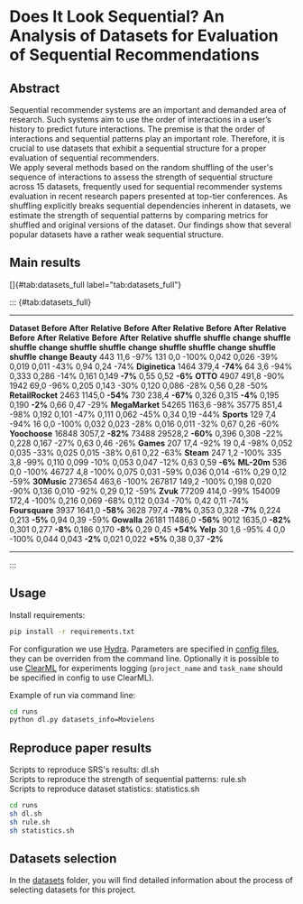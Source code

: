 # Does It Look Sequential? An Analysis of Datasets for Evaluation of Sequential Recommendations
## Abstract
Sequential recommender systems are an important and demanded area of research. Such systems aim to use the order of interactions in a user’s history to predict future interactions. The premise is that the order of interactions and sequential patterns play an important role. Therefore, it is crucial to use datasets that exhibit a sequential structure for a proper evaluation of sequential recommenders. \
We apply several methods based on the random shuffling of the user's sequence of interactions to assess the strength of sequential structure across 15 datasets, frequently used for sequential recommender systems evaluation in recent research papers presented at top-tier conferences. As shuffling explicitly breaks sequential dependencies inherent in datasets, we estimate the strength of sequential patterns by comparing metrics for shuffled and original versions of the dataset. Our findings show that several popular datasets have a rather weak sequential structure.
## Main results
[]{#tab:datasets_full label="tab:datasets_full"}

::: {#tab:datasets_full}
  ------------------ ------------- ------------- -------------- ------------- ------------- -------------- ------------- ------------- -------------- ------------- ------------- -------------- ------------- ------------- --------------
  **Dataset**           **Before**     **After**   **Relative**    **Before**     **After**   **Relative**    **Before**     **After**   **Relative**    **Before**     **After**   **Relative**    **Before**     **After**   **Relative**
                       **shuffle**   **shuffle**     **change**   **shuffle**   **shuffle**     **change**   **shuffle**   **shuffle**     **change**   **shuffle**   **shuffle**     **change**   **shuffle**   **shuffle**     **change**
  **Beauty**                   443          11,6           -97%           131           0,0          -100%         0,042         0,026           -39%         0,019         0,011           -43%          0,94          0,24           -74%
  **Diginetica**              1464         379,4       **-74%**            64           3,6           -94%         0,333         0,286           -14%         0,161         0,149        **-7%**          0,55          0,52        **-6%**
  **OTTO**                    4907         491,8           -90%          1942          69,0           -96%         0,205         0,143           -30%         0,120         0,086           -28%          0,56          0,28           -50%
  **RetailRocket**            2463        1145,0       **-54%**           730         238,4       **-67%**         0,326         0,315        **-4%**         0,195         0,190        **-2%**          0,66          0,47           -29%
  **MegaMarket**             54265        1163,6           -98%         35775         851,4           -98%         0,192         0,101           -47%         0,111         0,062           -45%          0,34          0,19           -44%
  **Sports**                   129           7,4           -94%            16           0,0          -100%         0,032         0,023           -28%         0,016         0,011           -32%          0,67          0,26           -60%
  **Yoochoose**              16848        3057,2       **-82%**         73488       29528,2       **-60%**         0,396         0,308           -22%         0,228         0,167           -27%          0,63          0,46           -26%
  **Games**                    207          17,4           -92%            19           0,4           -98%         0,052         0,035           -33%         0,025         0,015           -38%          0,61          0,22           -63%
  **Steam**                    247           1,2          -100%           335           3,8           -99%         0,110         0,099           -10%         0,053         0,047           -12%          0,63          0,59        **-6%**
  **ML-20m**                   536           0,0          -100%         46727           4,8          -100%         0,075         0,031           -59%         0,036         0,014           -61%          0,29          0,12           -59%
  **30Music**               273654         463,6          -100%        267817         149,2          -100%         0,198         0,020           -90%         0,136         0,010           -92%          0,29          0,12           -59%
  **Zvuk**                   77209         414,0           -99%        154009         172,4          -100%         0,216         0,069           -68%         0,112         0,034           -70%          0,42          0,11           -74%
  **Foursquare**              3937        1641,0       **-58%**          3628         797,4       **-78%**         0,353         0,328        **-7%**         0,224         0,213        **-5%**          0,94          0,39           -59%
  **Gowalla**                26181       11486,0       **-56%**          9012        1635,0       **-82%**         0,301         0,277        **-8%**         0,186         0,170        **-8%**          0,29          0,45       **+54%**
  **Yelp**                      30           1,6           -95%             4           0,0          -100%         0,044         0,043        **-2%**         0,021         0,022        **+5%**          0,38          0,37        **-2%**
  ------------------ ------------- ------------- -------------- ------------- ------------- -------------- ------------- ------------- -------------- ------------- ------------- -------------- ------------- ------------- --------------
:::

## Usage
Install requirements:
```sh
pip install -r requirements.txt
```
For configuration we use [Hydra](https://hydra.cc/). Parameters are specified in [config files](runs/conf/), they can be overriden from the command line. Optionally it is possible to use [ClearML](`https://clear.ml/docs/latest/docs`) for experiments logging (`project_name` and `task_name` should be specified in config to use ClearML).

Example of run via command line:
```sh
cd runs
python dl.py datasets_info=Movielens
```
## Reproduce paper results
Scripts to reproduce SRS's results: dl.sh \
Scripts to reproduce the strength of sequential patterns: rule.sh \
Scripts to reproduce dataset statistics: statistics.sh

```sh
cd runs
sh dl.sh
sh rule.sh
sh statistics.sh
```
## Datasets selection
 In the [datasets](datasets) folder, you will find detailed information about the process of selecting datasets for this project.
